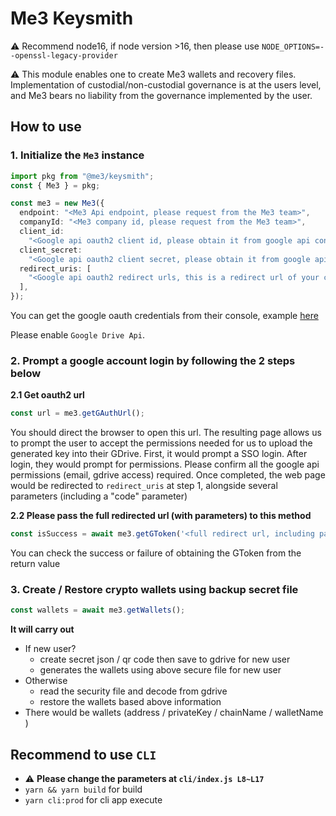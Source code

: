 # Me3 Keysmith

⚠️ Recommend node16, if node version >16, then please use `NODE_OPTIONS=--openssl-legacy-provider`

⚠️ This module enables one to create Me3 wallets and recovery files. Implementation of custodial/non-custodial governance is at the users level, and Me3 bears no liability from the governance implemented by the user.

## How to use

### 1. Initialize the `Me3` instance

```ts
import pkg from "@me3/keysmith";
const { Me3 } = pkg;

const me3 = new Me3({
  endpoint: "<Me3 Api endpoint, please request from the Me3 team>",
  companyId: "<Me3 company id, please request from the Me3 team>",
  client_id:
    "<Google api oauth2 client id, please obtain it from google api console>",
  client_secret:
    "<Google api oauth2 client secret, please obtain it from google api console>",
  redirect_uris: [
    "<Google api oauth2 redirect urls, this is a redirect url of your choice that was registered with google api console>",
  ],
});
```

You can get the google oauth credentials from their console, example [here](https://developers.google.com/fit/android/get-api-key#request_an_oauth_20_client_id_in_the)

Please enable `Google Drive Api`.

### 2. Prompt a google account login by following the 2 steps below

**2.1 Get oauth2 url**

```ts
const url = me3.getGAuthUrl();
```

You should direct the browser to open this url. The resulting page allows us to prompt the user to accept the permissions needed for us to upload the generated key into their GDrive.
First, it would prompt a SSO login.
After login, they would prompt for permissions. Please confirm all the google api permissions (email, gdrive access) required.
Once completed, the web page would be redirected to `redirect_uris` at step 1, alongside several parameters (including a "code" parameter)

**2.2 Please pass the full redirected url (with parameters) to this method**

```ts
const isSuccess = await me3.getGToken('<full redirect url, including parameters>);
```

You can check the success or failure of obtaining the GToken from the return value

### 3. Create / Restore crypto wallets using backup secret file

```ts
const wallets = await me3.getWallets();
```

**It will carry out**

- If new user?
  - create secret json / qr code then save to gdrive for new user
  - generates the wallets using above secure file for new user
- Otherwise
  - read the security file and decode from gdrive
  - restore the wallets based above information
- There would be wallets (address / privateKey / chainName / walletName )

## Recommend to use `CLI`

- ⚠️ **Please change the parameters at `cli/index.js L8~L17`**
- `yarn && yarn build` for build
- `yarn cli:prod` for cli app execute
